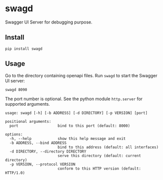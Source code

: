 # swagd

Swagger UI Server for debugging purpose.

## Install

```shell
pip install swagd
```

## Usage

Go to the directory containing openapi files. Run `swagd` to start the Swagger UI server:

```
swagd 8090
```

The port number is optional. See the python module `http.server` for supported arguments.

```shell
usage: swagd [-h] [-b ADDRESS] [-d DIRECTORY] [-p VERSION] [port]

positional arguments:
  port                  bind to this port (default: 8000)

options:
  -h, --help            show this help message and exit
  -b ADDRESS, --bind ADDRESS
                        bind to this address (default: all interfaces)
  -d DIRECTORY, --directory DIRECTORY
                        serve this directory (default: current directory)
  -p VERSION, --protocol VERSION
                        conform to this HTTP version (default: HTTP/1.0)
```
